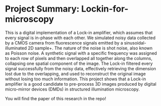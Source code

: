 # Project Summary: Lockin-for-microscopy
This is a digital implementation of a Lock-in amplifier, which assumes that every signal is in-phase with each other. We simulated noisy data collected by a CMOS camera from fluorescence signals emitted by a sinusoidal-illuminated 2D sample+. The nature of the noise is shot noise, also known as Poisson noise.
A synthetic signal with a specific frequency was assigned to each row of pixels and then overlapped all together along the columns, collapsing one spatial component of the image. The Lock-in filtered every signal successfully from the noisy data, effectively retrieving the dimension lost due to the overlapping, and used to reconstruct the original image without losing too much information.
This project shows that a Lock-in amplifier is a good candidate to pre-process 3D images produced by digital micro-mirror devices (DMDs) in structured illumination microscopy.

You will find the paper of this research in the repo!
